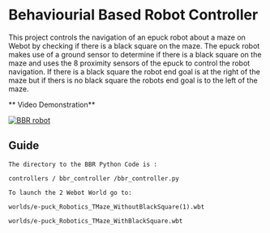 # Behaviourial Based Robot Controller
This project controls the navigation of an epuck robot  about a maze on Webot by checking if there is a black square on the maze.
The epuck robot makes use of a ground sensor to determine if there is a black square on the maze and uses the 8 proximity sensors of the epuck to control the robot navigation.
If there is a black square the robot end goal is at the right of the maze but if thers is no black square the robots end goal is to the left of the maze.

** Video Demonstration**

[![BBR robot](https://img.youtube.com/vi/0VuvZOtGc2o/0.jpg)](https://www.youtube.com/watch?v=0VuvZOtGc2o)
## Guide
```
The directory to the BBR Python Code is :

controllers / bbr_controller /bbr_controller.py

To launch the 2 Webot World go to:

worlds/e-puck_Robotics_TMaze_WithoutBlackSquare(1).wbt

worlds/e-puck_Robotics_TMaze_WithBlackSquare.wbt
```
